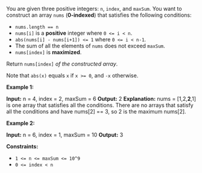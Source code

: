 
You are given three positive integers: `n`,  `index`, and  `maxSum`. You want to construct an array  `nums`  (**0-indexed**)  that satisfies the following conditions:

-   `nums.length == n`
-   `nums[i]`  is a  **positive**  integer where  `0 <= i < n`.
-   `abs(nums[i] - nums[i+1]) <= 1`  where  `0 <= i < n-1`.
-   The sum of all the elements of  `nums`  does not exceed  `maxSum`.
-   `nums[index]`  is  **maximized**.

Return  `nums[index]` _of the constructed array_.

Note that  `abs(x)`  equals  `x`  if  `x >= 0`, and  `-x`  otherwise.

**Example 1:**

**Input:** n = 4, index = 2,  maxSum = 6
**Output:** 2
**Explanation:** nums = [1,2,**2**,1] is one array that satisfies all the conditions.
There are no arrays that satisfy all the conditions and have nums[2] == 3, so 2 is the maximum nums[2].

**Example 2:**

**Input:** n = 6, index = 1,  maxSum = 10
**Output:** 3

**Constraints:**

-   `1 <= n <= maxSum <= 10^9`
-   `0 <= index < n`